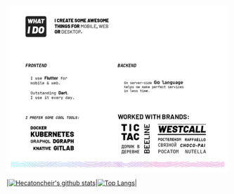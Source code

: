 
<p align="center">
  <img src="https://raw.githubusercontent.com/Hecatoncheir/Hecatoncheir/master/preview.jpg">
</p>






|[![Hecatoncheir's github stats](https://github-readme-stats.vercel.app/api?username=Hecatoncheir&hide_border=true&line_height=24&hide=[%22contribs%22])](https://github.com/Hecatoncheir/)|[![Top Langs](https://github-readme-stats.vercel.app/api/top-langs/?username=Hecatoncheir&layout=compact)](https://github.com/Hecatoncheir/)|

<!--
[![Hecatoncheir's github stats](https://github.com/Hecatoncheir/_Hecatoncheir/blob/master/preview.jpg?raw=true](https://github.com/Hecatoncheir/)

**Hecatoncheir/Hecatoncheir** is a ✨ _special_ ✨ repository because its `README.md` (this file) appears on your GitHub profile.

Here are some ideas to get you started:

- 🔭 I’m currently working on ...
- 🌱 I’m currently learning ...
- 👯 I’m looking to collaborate on ...
- 🤔 I’m looking for help with ...
- 💬 Ask me about ...
- 📫 How to reach me: ...
- 😄 Pronouns: ...
- ⚡ Fun fact: ...
-->
